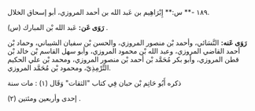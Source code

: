 ١٨٩ -** س:** إِبْرَاهِيم بن عَبد الله بن أحمد المروزي، أبو إسحاق الخلال.

**رَوَى عَن:** عَبد الله بْن المبارك (س) .

**رَوَى عَنه:** النَّسَائي، وأحمد بْن منصور المروزي، والحسن بْن سفيان الشيباني، وحماد بْن أحمد القاضي المروزي، وعبد الله بْن محمود المروزي، وأبو سهل القاسم بْن خالد بْن قطن المروزي، وأبو بكر مُحَمَّد بْن أحمد بْن منصور المروزي، ومحمد بْن علي الحكيم التِّرْمِذِيّ، ومحمود بْن مُحَمَّد المروزي.

ذكره أَبُو حَاتِم بْن حبان فِي كتاب "الثقات" وَقَال (١) : مات سنة

إحدى وأربعين ومئتين (٢) .